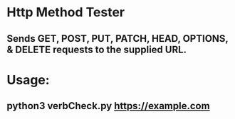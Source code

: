 # Http Method Tester

## Sends GET, POST, PUT, PATCH, HEAD, OPTIONS, & DELETE requests to the supplied URL.

# Usage:

## python3 verbCheck.py https://example.com
